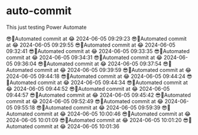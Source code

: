 # auto-commit
This just testing Power Automate

😎🌲Automated commit at 😂 2024-06-05 09:29:23
😎🌲Automated commit at 😂 2024-06-05 09:29:55
😎🌲Automated commit at 😂 2024-06-05 09:32:41
😎🌲Automated commit at 😂 2024-06-05 09:33:35
😎🌲Automated commit at 😂 2024-06-05 09:34:31
😎🌲Automated commit at 😂 2024-06-05 09:36:04
😎🌲Automated commit at 😂 2024-06-05 09:37:54
😎🌲Automated commit at 😂 2024-06-05 09:39:59
😎🌲Automated commit at 😂 2024-06-05 09:44:18
😎🌲Automated commit at 😂 2024-06-05 09:44:24
😎🌲Automated commit at 😂 2024-06-05 09:44:34
😎🌲Automated commit at 😂 2024-06-05 09:44:52
😎🌲Automated commit at 😂 2024-06-05 09:44:57
😎🌲Automated commit at 😂 2024-06-05 09:45:42
😎🌲Automated commit at 😂 2024-06-05 09:52:49
😎🌲Automated commit at 😂 2024-06-05 09:55:18
😎🌲Automated commit at 😂 2024-06-05 09:59:39
😎🌲Automated commit at 😂 2024-06-05 10:00:46
😎🌲Automated commit at 😂 2024-06-05 10:01:09
😎🌲Automated commit at 😂 2024-06-05 10:01:20
😎🌲Automated commit at 😂 2024-06-05 10:01:36
